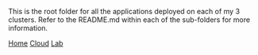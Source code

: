 This is the root folder for all the applications deployed on each of my 3 clusters. Refer to the README.md within each of the sub-folders for more information.

[Home](/argocd-apps/home)
[Cloud](/argocd-apps/cloud)
[Lab](/argocd-apps/lab)